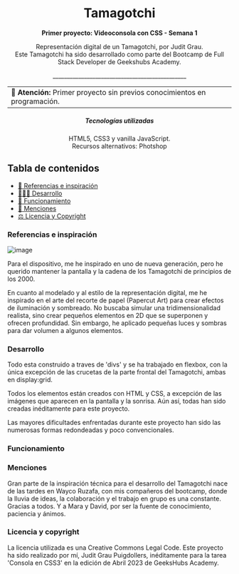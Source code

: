 


<h1 align="center"> Tamagotchi</h1>


__<p align="center">Primer proyecto: Videoconsola con CSS - Semana 1</p>__

<p align="center">Representación digital de un Tamagotchi, por Judit Grau.
<br>
Este Tamagotchi ha sido desarrollado como parte del Bootcamp de Full Stack Developer de Geekshubs Academy.</p>
<p align="center">_______________________________________________</p>

<table align="center">
<tr>
<td><b>🔴 Atención:</b> Primer proyecto sin previos conocimientos en programación.
</td>
</tr>
</table> 

<h5 align="center"> Tecnologías utilizadas</h1>

<p align="center">HTML5, CSS3 y vanilla JavaScript. <br>Recursos alternativos: Photshop </p>

## Tabla de contenidos

- [🎨 Referencias e inspiración ](#referencias)
- [👩🏻‍💻 Desarrollo ](#desarrollo)
- [🤖 Funcionamiento](#funcionamiento)
- [📢 Menciones](#menciones)
- [⚖️ Licencia y Copyright](#licencia-y-copyright)

### Referencias e inspiración
![image](../Tamagotchi/img/Inspiracion.jpg)

Para el dispositivo, me he inspirado en uno de nueva generación, pero he querido mantener la pantalla y la cadena de los Tamagotchi de principios de los 2000. 

En cuanto al modelado y al estilo de la representación digital, me he inspirado en el arte del recorte de papel (Papercut Art) para crear efectos de iluminación y sombreado. No buscaba simular una tridimensionalidad realista, sino crear pequeños elementos en 2D que se superponen y ofrecen profundidad. Sin embargo, he aplicado pequeñas luces y sombras para dar volumen a algunos elementos.

### Desarrollo 
Todo esta construido a traves de 'divs' y se ha trabajado en flexbox, con la única excepción de las crucetas de la parte frontal del Tamagotchi, ambas en display:grid.

Todos los elementos están creados con HTML y CSS, a excepción de las imágenes que aparecen en la pantalla y la sonrisa. Aún así, todas han sido creadas inéditamente para este proyecto.

Las mayores dificultades enfrentadas durante este proyecto han sido las numerosas formas redondeadas y poco convencionales.

### Funcionamiento

### Menciones
Gran parte de la inspiración técnica para el desarrollo del Tamagotchi nace de las tardes en Wayco Ruzafa, con mis compañeros del bootcamp, donde la lluvia de ideas, la colaboración y el trabajo en grupo es una constante. Gracias a todos. 
Y a Mara y David, por ser la fuente de conocimiento, paciencia y ánimos.


### Licencia y copyright
La licencia utilizada es una Creative Commons Legal Code.
Este proyecto ha sido realizado por mí, Judit Grau Puigdollers, inéditamente para la tarea 'Consola en CSS3' en la edición de Abril 2023 de GeeksHubs Academy.





